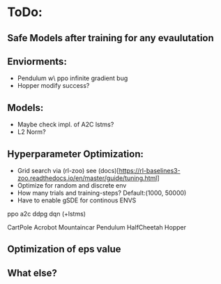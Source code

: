 # ToDo:

## Safe Models after training for any evaulutation

## Enviorments:
- Pendulum w\ ppo infinite gradient bug
- Hopper modify success? 

## Models:
- Maybe check impl. of A2C lstms?
- L2 Norm?

## Hyperparameter Optimization:
- Grid search via (rl-zoo) see (docs)[https://rl-baselines3-zoo.readthedocs.io/en/master/guide/tuning.html]
- Optimize for random and discrete env
- How many trials and training-steps? Default:(1000, 50000)
- Have to enable gSDE for continous ENVS

ppo
a2c
ddpg
dqn
(+lstms)

CartPole
Acrobot
Mountaincar
Pendulum
HalfCheetah
Hopper

## Optimization of eps value



## What else?
